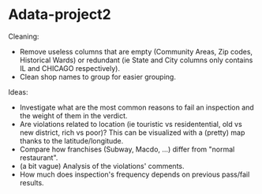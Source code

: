 # Adata-project2

Cleaning:

* Remove useless columns that are empty (Community Areas, Zip codes, Historical Wards) or redundant (ie State and City columns only contains IL and CHICAGO respectively).
* Clean shop names to group for easier grouping.

Ideas:

* Investigate what are the most common reasons to fail an inspection and the weight of them in the verdict.
* Are violations related to location (ie touristic vs residentential, old vs new district, rich vs poor)? This can be visualized with a (pretty) map thanks to the latitude/longitude.
* Compare how franchises (Subway, Macdo, ...) differ from "normal restaurant".
* (a bit vague) Analysis of the violations' comments.
* How much does inspection's frequency depends on previous pass/fail results.
